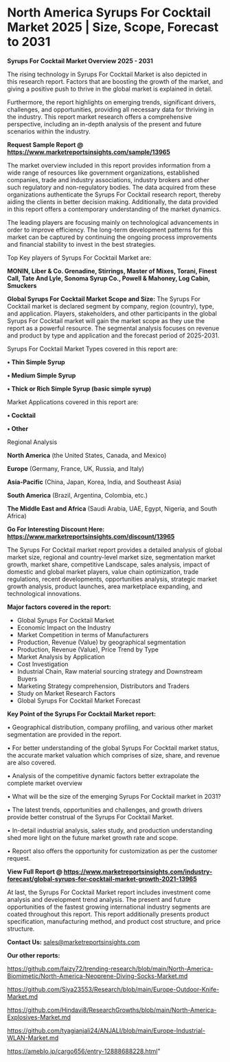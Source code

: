  # North America Syrups For Cocktail Market 2025 | Size, Scope, Forecast to 2031

<Strong> Syrups For Cocktail Market Overview 2025 - 2031</strong>

The rising technology in Syrups For Cocktail Market is also depicted in this research report. Factors that are boosting the growth of the market, and giving a positive push to thrive in the global market is explained in detail.

Furthermore, the report highlights on emerging trends, significant drivers, challenges, and opportunities, providing all necessary data for thriving in the industry. This report market research offers a comprehensive perspective, including an in-depth analysis of the present and future scenarios within the industry.

<strong>Request Sample Report @ <a href=https://www.marketreportsinsights.com/sample/13965>https://www.marketreportsinsights.com/sample/13965</a></strong>

The market overview included in this report provides information from a wide range of resources like government organizations, established companies, trade and industry associations, industry brokers and other such regulatory and non-regulatory bodies. The data acquired from these organizations authenticate the Syrups For Cocktail research report, thereby aiding the clients in better decision making. Additionally, the data provided in this report offers a contemporary understanding of the market dynamics.

The leading players are focusing mainly on technological advancements in order to improve efficiency. The long-term development patterns for this market can be captured by continuing the ongoing process improvements and financial stability to invest in the best strategies.

Top Key players of Syrups For Cocktail Market are:

<strong>MONIN, Liber & Co. Grenadine, Stirrings, Master of Mixes, Torani, Finest Call, Tate And Lyle, Sonoma Syrup Co., Powell & Mahoney, Log Cabin, Smuckers</strong>

<strong><b>Global Syrups For Cocktail Market Scope and Size:</b></strong>
The Syrups For Cocktail market is declared segment by company, region (country), type, and application. Players, stakeholders, and other participants in the global Syrups For Cocktail market will gain the market scope as they use the report as a powerful resource. The segmental analysis focuses on revenue and product by type and application and the forecast period of 2025-2031.

Syrups For Cocktail Market Types covered in this report are:

<strong>• Thin Simple Syrup

• Medium Simple Syrup

• Thick or Rich Simple Syrup (basic simple syrup)</strong>

Market Applications covered in this report are:

<strong>• Cocktail

• Other</strong> 

Regional Analysis

<strong>North America</strong> (the United States, Canada, and Mexico)

<strong>Europe</strong> (Germany, France, UK, Russia, and Italy)

<strong>Asia-Pacific</strong> (China, Japan, Korea, India, and Southeast Asia)

<strong>South America</strong> (Brazil, Argentina, Colombia, etc.)

<strong>The Middle East and Africa</strong> (Saudi Arabia, UAE, Egypt, Nigeria, and South Africa)

<strong>Go For Interesting Discount Here: <a href=https://www.marketreportsinsights.com/discount/13965>https://www.marketreportsinsights.com/discount/13965</a></strong>

The Syrups For Cocktail market report provides a detailed analysis of global market size, regional and country-level market size, segmentation market growth, market share, competitive Landscape, sales analysis, impact of domestic and global market players, value chain optimization, trade regulations, recent developments, opportunities analysis, strategic market growth analysis, product launches, area marketplace expanding, and technological innovations.

<strong><b>Major factors covered in the report:</b></strong>
<ul>
  <li>Global Syrups For Cocktail Market </li>
  <li>Economic Impact on the Industry</li>
  <li>Market Competition in terms of Manufacturers</li>
  <li>Production, Revenue (Value) by geographical segmentation</li>
  <li>Production, Revenue (Value), Price Trend by Type</li>
  <li>Market Analysis by Application</li>
  <li>Cost Investigation</li>
  <li>Industrial Chain, Raw material sourcing strategy and Downstream Buyers</li>
  <li>Marketing Strategy comprehension, Distributors and Traders</li>
  <li>Study on Market Research Factors</li>
  <li>Global Syrups For Cocktail Market Forecast</li>
</ul>

<strong><b>Key Point of the Syrups For Cocktail Market report:</b></strong>

• Geographical distribution, company profiling, and various other market segmentation are provided in the report.

• For better understanding of the global Syrups For Cocktail market status, the accurate market valuation which comprises of size, share, and revenue are also covered.

• Analysis of the competitive dynamic factors better extrapolate the complete market overview

• What will be the size of the emerging Syrups For Cocktail market in 2031?

• The latest trends, opportunities and challenges, and growth drivers provide better construal of the Syrups For Cocktail Market.

• In-detail industrial analysis, sales study, and production understanding shed more light on the future market growth rate and scope.

• Report also offers the opportunity for customization as per the customer request.

<strong><b>View Full Report @ <a href=https://www.marketreportsinsights.com/industry-forecast/global-syrups-for-cocktail-market-growth-2021-13965>https://www.marketreportsinsights.com/industry-forecast/global-syrups-for-cocktail-market-growth-2021-13965</a></b></strong>


At last, the Syrups For Cocktail Market report includes investment come analysis and development trend analysis. The present and future opportunities of the fastest growing international industry segments are coated throughout this report. This report additionally presents product specification, manufacturing method, and product cost structure, and price structure.

<strong>Contact Us:</strong>
sales@marketreportsinsights.com

<strong>Our other reports:</strong>

<a href=https://github.com/faizy72/trending-research/blob/main/North-America-Biomimetic/North-America-Neoprene-Diving-Socks-Market.md>https://github.com/faizy72/trending-research/blob/main/North-America-Biomimetic/North-America-Neoprene-Diving-Socks-Market.md</a>

<a href=https://github.com/Siya23553/Research/blob/main/Europe-Outdoor-Knife-Market.md>https://github.com/Siya23553/Research/blob/main/Europe-Outdoor-Knife-Market.md</a>

<a href=https://github.com/Hindavi8/ResearchGrowths/blob/main/North-America-Explosives-Market.md>https://github.com/Hindavi8/ResearchGrowths/blob/main/North-America-Explosives-Market.md</a>

<a href=https://github.com/tyagianjali24/ANJALI/blob/main/Europe-Industrial-WLAN-Market.md>https://github.com/tyagianjali24/ANJALI/blob/main/Europe-Industrial-WLAN-Market.md</a>

<a href=https://ameblo.jp/cargo656/entry-12888688228.html>https://ameblo.jp/cargo656/entry-12888688228.html</a>"
